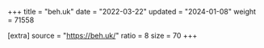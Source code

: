 +++
title = "beh.uk"
date = "2022-03-22"
updated = "2024-01-08"
weight = 71558

[extra]
source = "https://beh.uk/"
ratio = 8
size = 70
+++
